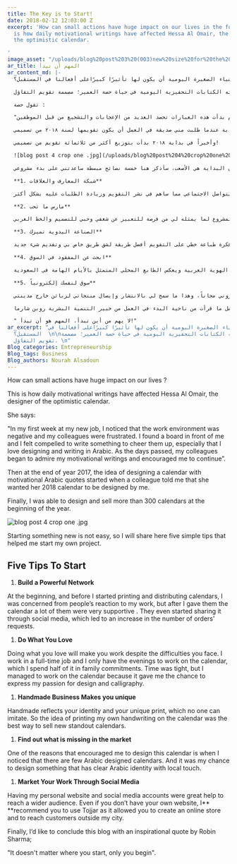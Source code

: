 ```yaml
---
title: The Key is to Start!
date: 2018-02-12 12:03:00 Z
excerpt: 'How can small actions have huge impact on our lives in the future? This
  is how daily motivational writings have affected Hessa Al Omair, the designer of
  the optimistic calendar.

'
image_asset: "/uploads/blog%20post%203%20(003)new%20size%20for%20the%20cover%20picture.jpg"
ar_title: المهم أن تبدأ
ar_content_md: |-
  كيف للأشياء الصغيرة اليومية أن يكون لها تأثيرًا كبيرًاعلى أفعالنا في المستقبل؟

  هذا ما فعلته الكتابات التحفيزية اليومية في حياة حصة العمير؛ مصممة تقويم التفاؤل.

  تقول حصة :

  "في أول أسبوع لي في عملي الجديد، كان الجو العام من حولي محاطًا بالسلبية وكنت أشعر بأن الموظفين محبطين. ووجدت السبورة أمامي مغرية لكتابة عبارات تحفيزية، خاصة بأني هاوية للطباعة وكتابة المخطوطات. مع الأيام بدأت هذه العبارات تحصد العديد من الإعجابات والتشجيع من قبل الموظفين".

  على نهاية سنة ٢٠١٧، بدأت فكرة تصميم تقويم بعبارات عربية تحفيزية ومساحة للكتابة عندما طلبت مني صديقة في العمل أن يكون تقويمها لسنة ٢٠١٨ من تصميمي.

  وأخيراً في بداية ٢٠١٨ بدأت بتوزيع أكثر من ثلاثمائة تقويم من تصميمي!

  ![blog post 4 crop one .jpg](/uploads/blog%20post%204%20crop%20one%20.jpg)

  ولأن البداية هي الأصعب، سأذكر هنا خمسة نصائح مبسطة ساعدتني على بدء مشروعي:

  **1. شبكة المعارف والعلاقات**

  كنت في بداية الأمر وقبل الطباعة والتوزيع قلقة من ردود أفعال الناس ومدى تقبلهم لهذا النمط من المطبوعات، ولكن الكثير من معارفي كانوا داعمين لي بعد أن أهديتهم التقويم، وكانوا يعبرون عن إعجابهم عن طريق نشرها في قنوات التواصل الاجتماعي مما ساهم في نشر التقويم وزيادة الطلبات عليه بشكل أكثر.

  **2. مارس ما تحب**

  ممارسة ما تحب يذلل الصعوبات أمامك. فعلى سبيل المثال، أنا أعمل بوظيفة دوام كامل والوقت المتاح لي للعمل على التقويم كان فترة المساء فقط والتي أقضي نصفها في التزامات عائلية. الوقت كان ضيق ولكنني أوجدت وقتًا لهذا المشروع لما يمثله لي من فرصة للتعبير عن شغفي وحبي للتصميم والخط العربي.

  **3. الصناعة اليدوية تميزك**

  تمتاز الصناعة اليدوية بسحر خاص، لأنها تعكس هويتك ومهارتك ولا يستطيع أي شخص تطبيق العمل نفسه. لذا كانت فكرة طباعة خطي على التقويم أفضل طريقة لشق طريق خاص بي وتقديم شيء جديد.

  **4. ابحث عن المفقود في السوق**

  من الأسباب اللي شجعتني على تصميم هذا التقويم هو أني وجدت ندرة في السوق في التصاميم الخاصة بالخط العربي. ووجدتها فرصة لتصميم تقويم يمثل الهوية العربية ويعكس الطابع المحلي المتمثل بالأيام الهامة في السعودية.

  **5. سوق لنفسك إلكترونياً**

  وجود موقع شخصي وحساب تواصل اجتماعي لعرض أعمالي ساعدني على نشر التقويم وكسب قاعدة جماهير بشكل أوسع. وحتى في حال عدم وجود موقع خاص بك لبيع منتجاتك، أنصح بتجربة موقع تجّار لأنه يسمح لك بفتح متجر إلكتروني مجاناً. وهذا ما سمح لي بالانتشار وإيصال منتجاتي لزبائن خارج مدينتي.

  أخيرا أختم المدونة بأفضل ما قرأت من ناحية البدء في العمل من خبير التنمية البشرية روبن شارما :

  " لا يهم من أين تبدأ، المهم هو أن تبدأ!"
ar_excerpt: "كيف للأشياء الصغيرة اليومية أن يكون لها تأثيرًا كبيرًاعلى أفعالنا في
  المستقبل؟  \n\nهذا ما فعلته الكتابات التحفيزية اليومية في حياة حصة العمير؛ مصممة
  تقويم التفاؤل. \n"
Blog_categories: Entrepreneurship
Blog_tags: Business
Blog_authors: Nourah Alsadoun
---
```


How can small actions have huge impact on our lives ?

This is how daily motivational writings have affected Hessa Al Omair, the designer of the optimistic calendar.

She says:

"In my first week at my new job, I noticed that the work environment was negative and my colleagues were frustrated. I found a board in front of me and I felt compelled to write something to cheer them up, especially that I love designing and writing in Arabic. As the days passed, my colleagues began to admire my motivational writings and encouraged me to continue”.

Then at the end of year 2017, the idea of designing a calendar with motivational Arabic quotes started when a colleague told me that she wanted her 2018 calendar to be designed by me.

Finally, I was able to design and sell more than 300 calendars at the beginning of the year.

![blog post 4 crop one .jpg](/uploads/blog%20post%204%20crop%20one%20.jpg)

Starting something new is not easy, so I will share here five simple tips that helped me start my own project.

    

## **Five Tips To Start**

1. **Build a Powerful Network**

At the beginning, and before I started printing and distributing calendars, I was concerned from people’s reaction to my work, but after I gave them the calendar a lot of them were very supportive . They even started sharing it through social media, which led to an increase in the number of orders’ requests.

1. **Do What You Love**

Doing what you love will make you work despite the difficulties you face. I work in a full-time job and I only have the evenings to work on the calendar, which I spend half of it in family commitments. Time was tight, but I managed to work on the calendar because it gave me the chance to express my passion for design and calligraphy.

1. **Handmade Business Makes you unique**

Handmade reflects your identity and your unique print, which no one can imitate. So the idea of printing my own handwriting on the calendar was the best way to sell new standout calendars.

1. **Find out what is missing in the market**

One of the reasons that encouraged me to design this calendar is when I noticed that there are few Arabic designed calendars. And it was my chance to design something that has clear Arabic identity with local touch.

1. **Market Your Work Through Social Media**

Having my personal website and social media accounts were great help to reach a wider audience. Even if you don’t have your own website, I\*\* \*\*recommend you to use Tojjar as it allowed you to create an online store and to reach customers outside my city.

Finally, I’d like to conclude this blog with an inspirational quote by Robin Sharma;

"It doesn't matter where you start, only you begin".